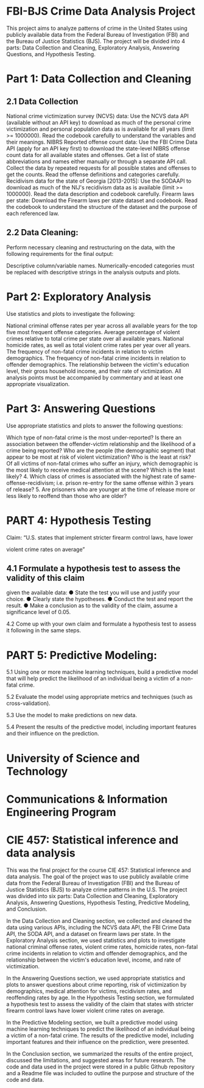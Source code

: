 # FBI-BJS Crime Data Analysis Project
This project aims to analyze patterns of crime in the United States using publicly available data from the Federal Bureau of Investigation (FBI) and the Bureau of Justice Statistics (BJS). The project will be divided into 4 parts: Data Collection and Cleaning, Exploratory Analysis, Answering Questions, and Hypothesis Testing.

# Part 1: Data Collection and Cleaning
## 2.1 Data Collection
National crime victimization survey (NCVS) data:
Use the NCVS data API (available without an API key) to download as much of the personal crime victimization and personal population data as is available for all years (limit >= 1000000).
Read the codebook carefully to understand the variables and their meanings.
NIBRS Reported offense count data:
Use the FBI Crime Data API (apply for an API key first) to download the state-level NIBRS offense count data for all available states and offenses.
Get a list of state abbreviations and names either manually or through a separate API call.
Collect the data by repeated requests for all possible states and offenses to get the counts.
Read the offense definitions and categories carefully.
Recidivism data for the state of Georgia [2013-2015]:
Use the SODAAPI to download as much of the NIJ's recidivism data as is available (limit >= 1000000).
Read the data description and codebook carefully.
Firearm laws per state:
Download the Firearm laws per state dataset and codebook.
Read the codebook to understand the structure of the dataset and the purpose of each referenced law.
## 2.2 Data Cleaning:
Perform necessary cleaning and restructuring on the data, with the following requirements for the final output:

Descriptive column/variable names.
Numerically-encoded categories must be replaced with descriptive strings in the analysis outputs and plots.
# Part 2: Exploratory Analysis
Use statistics and plots to investigate the following:

National criminal offense rates per year across all available years for the top five most frequent offense categories.
Average percentage of violent crimes relative to total crime per state over all available years.
National homicide rates, as well as total violent crime rates per year over all years.
The frequency of non-fatal crime incidents in relation to victim demographics.
The frequency of non-fatal crime incidents in relation to offender demographics.
The relationship between the victim's education level, their gross household income, and their rate of victimization.
All analysis points must be accompanied by commentary and at least one appropriate visualization.

# Part 3: Answering Questions
Use appropriate statistics and plots to answer the following questions:

Which type of non-fatal crime is the most under-reported? Is there an association between the offender-victim relationship and the likelihood of a crime being reported?
Who are the people (the demographic segment) that appear to be most at risk of violent victimization? Who is the least at risk?
Of all victims of non-fatal crimes who suffer an injury, which demographic is the most likely to receive medical attention at the scene? Which is the least likely?
4. Which class of crimes is associated with the highest rate of
same-offense-recidivism; i.e. prison re-entry for the same offense within 3
years of release?
5. Are prisoners who are younger at the time of release more or less likely to
reoffend than those who are older?

# PART 4: Hypothesis Testing
Claim: “U.S. states that implement stricter firearm control laws, have lower

violent crime rates on average”

## 4.1 Formulate a hypothesis test to assess the validity of this claim
given the available data:
● State the test you will use and justify your choice.
● Clearly state the hypotheses.
● Conduct the test and report the result.
● Make a conclusion as to the validity of the claim, assume a significance
level of 0.05.

4.2 Come up with your own claim and formulate a hypothesis test to
assess it following in the same steps.


# PART 5: Predictive Modeling:

5.1 Using one or more machine learning techniques, build a predictive model that
will help predict the likelihood of an individual being a victim of a non-fatal crime.

5.2 Evaluate the model using appropriate metrics and techniques (such as
cross-validation).

5.3 Use the model to make predictions on new data.

5.4 Present the results of the predictive model, including important features and
their influence on the prediction.

# University of Science and Technology
# Communications & Information Engineering Program
# CIE 457: Statistical inference and data analysis
This was the final project for the course CIE 457: Statistical inference and data analysis. The goal of the project was to use publicly available crime data from the Federal Bureau of Investigation (FBI) and the Bureau of Justice Statistics (BJS) to analyze crime patterns in the U.S. The project was divided into six parts: Data Collection and Cleaning, Exploratory Analysis, Answering Questions, Hypothesis Testing, Predictive Modeling, and Conclusion.

In the Data Collection and Cleaning section, we collected and cleaned the data using various APIs, including the NCVS data API, the FBI Crime Data API, the SODA API, and a dataset on firearm laws per state. In the Exploratory Analysis section, we used statistics and plots to investigate national criminal offense rates, violent crime rates, homicide rates, non-fatal crime incidents in relation to victim and offender demographics, and the relationship between the victim's education level, income, and rate of victimization.

In the Answering Questions section, we used appropriate statistics and plots to answer questions about crime reporting, risk of victimization by demographics, medical attention for victims, recidivism rates, and reoffending rates by age. In the Hypothesis Testing section, we formulated a hypothesis test to assess the validity of the claim that states with stricter firearm control laws have lower violent crime rates on average.

In the Predictive Modeling section, we built a predictive model using machine learning techniques to predict the likelihood of an individual being a victim of a non-fatal crime. The results of the predictive model, including important features and their influence on the prediction, were presented.

In the Conclusion section, we summarized the results of the entire project, discussed the limitations, and suggested areas for future research. The code and data used in the project were stored in a public Github repository and a Readme file was included to outline the purpose and structure of the code and data.
